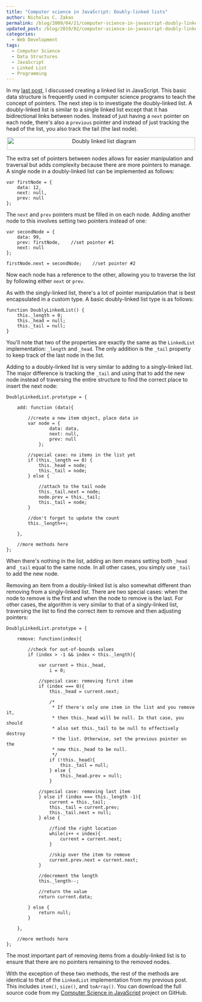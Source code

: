 ```yaml
---
title: "Computer science in JavaScript: Doubly-linked lists"
author: Nicholas C. Zakas
permalink: /blog/2009/04/21/computer-science-in-javascript-doubly-linked-lists/
updated_post: /blog/2019/02/computer-science-in-javascript-doubly-linked-lists/
categories:
  - Web Development
tags:
  - Computer Science
  - Data Structures
  - JavaScript
  - Linked List
  - Programming
---
```

In my [last post][1], I discussed creating a linked list in JavaScript. This basic data structure is frequently used in computer science programs to teach the concept of pointers. The next step is to investigate the doubly-linked list. A doubly-linked list is similar to a single linked list except that it has bidirectional links between nodes. Instead of just having a `next` pointer on each node, there's also a `previous` pointer and instead of just tracking the head of the list, you also track the tail (the last node).

<p style="text-align: center;">
  <a href="http://en.wikipedia.org/wiki/File:Doubly-linked-list.svg"><img src="/images/posts/2009/04/500px-Doubly-linked-list.svg_.png" alt="Doubly linked list diagram" width="500" height="34" /></a>
</p>

The extra set of pointers between nodes allows for easier manipulation and traversal but adds complexity because there are more pointers to manage. A single node in a doubly-linked list can be implemented as follows:

    var firstNode = {
        data: 12,
        next: null,
        prev: null
    };

The `next` and `prev` pointers must be filled in on each node. Adding another node to this involves setting two pointers instead of one:

    var secondNode = {
        data: 99,
        prev: firstNode,    //set pointer #1
        next: null
    };
    
    firstNode.next = secondNode;    //set pointer #2

Now each node has a reference to the other, allowing you to traverse the list by following either `next` or `prev`.

As with the singly-linked list, there's a lot of pointer manipulation that is best encapsulated in a custom type. A basic doubly-linked list type is as follows:

    function DoublyLinkedList() {
        this._length = 0;
        this._head = null;
        this._tail = null;
    }

You'll note that two of the properties are exactly the same as the `LinkedList` implementation: `_length` and `_head`. The only addition is the `_tail` property to keep track of the last node in the list.

Adding to a doubly-linked list is very similar to adding to a singly-linked list. The major difference is tracking the `_tail` and using that to add the new node instead of traversing the entire structure to find the correct place to insert the next node:

    DoublyLinkedList.prototype = {
    
        add: function (data){
    
            //create a new item object, place data in
            var node = {
                    data: data,
                    next: null,
                    prev: null
                };
    
            //special case: no items in the list yet
            if (this._length == 0) {
                this._head = node;
                this._tail = node;
            } else {
    
                //attach to the tail node
                this._tail.next = node;
                node.prev = this._tail;
                this._tail = node;
            }        
    
            //don't forget to update the count
            this._length++;
    
        },
    
        //more methods here
    };

When there's nothing in the list, adding an item means setting both `_head` and `_tail` equal to the same node. In all other cases, you simply use `_tail` to add the new node.

Removing an item from a doubly-linked list is also somewhat different than removing from a singly-linked list. There are two special cases: when the node to remove is the first and when the node to remove is the last. For other cases, the algorithm is very similar to that of a singly-linked list, traversing the list to find the correct item to remove and then adjusting pointers:

    DoublyLinkedList.prototype = {
    
        remove: function(index){
    
            //check for out-of-bounds values
            if (index > -1 && index < this._length){
    
                var current = this._head,
                    i = 0;
    
                //special case: removing first item
                if (index === 0){
                    this._head = current.next;
    
                    /*
                     * If there's only one item in the list and you remove it,
                     * then this._head will be null. In that case, you should
                     * also set this._tail to be null to effectively destroy
                     * the list. Otherwise, set the previous pointer on the
                     * new this._head to be null.
                     */
                    if (!this._head){
                        this._tail = null;
                    } else {
                        this._head.prev = null;
                    }
    
                //special case: removing last item
                } else if (index === this._length -1){
                    current = this._tail;
                    this._tail = current.prev;
                    this._tail.next = null;
                } else {
    
                    //find the right location
                    while(i++ < index){
                        current = current.next;
                    }
    
                    //skip over the item to remove
                    current.prev.next = current.next;
                }
    
                //decrement the length
                this._length--;
    
                //return the value
                return current.data;            
    
            } else {
                return null;
            }
    
        },    
    
        //more methods here
    };

The most important part of removing items from a doubly-linked list is to ensure that there are no pointers remaining to the removed nodes.

With the exception of these two methods, the rest of the methods are identical to that of the `LinkedList` implementation from my previous post. This includes `item()`, `size()`, and `toArray()`. You can download the full source code from my [Computer Science in JavaScript][2] project on GitHub.

 [1]: https://humanwhocodes.com/blog/2009/04/13/computer-science-in-javascript-linked-list/
 [2]: http://github.com/nzakas/computer-science-in-javascript/
